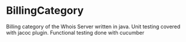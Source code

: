 # BillingCategory
Billing category of the Whois Server written in java.
Unit testing covered with jacoc plugin.
Functional testing done with cucumber

